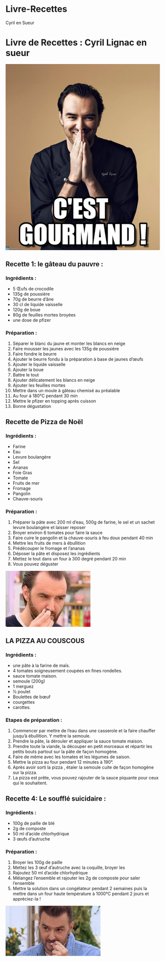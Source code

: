 # Livre-Recettes
Cyril en Sueur
# Livre de Recettes : Cyril Lignac en sueur

![Texte alternatif](mxi748.jpeg "C'est gourmand ")


## Recette 1: le gâteau du pauvre :
### Ingrédients :

- 5 Œufs de crocodile 
- 135g de poussière 
- 70g de beurre d’âne 
- 30 cl de liquide vaisselle 
- 120g de boue 
- 80g de feuilles mortes broyées 
- une dose de pfizer

### Préparation : 
1.    Séparer le blanc du jaune et monter les blancs en neige 
2.    Faire mousser les jaunes avec les 135g de poussière
3.    Faire fondre le beurre
4.    Ajouter le beurre fondu à la préparation à base de jaunes d’œufs
5.    Ajouter le liquide vaisselle 
6.    Ajouter la boue 
7.    Battre le tout 
8.    Ajouter délicatement les blancs en neige 
9.    Ajouter les feuilles mortes 
10. Mettre dans un moule à gâteau chemisé au préalable 
11. Au four à 180°C pendant 30 min 
12. Mettre le pfizer en topping après cuisson
13. Bonne dégustation 



## Recette de Pizza de Noël


### Ingrédients :
* Farine
* Eau
* Levure boulangère
* Sel
* Ananas
* Foie Gras
* Tomate
* Fruits de mer
* Fromage
* Pangolin
* Chauve-souris
### Préparation :
1.   Préparer la pâte avec 200 ml d’eau, 500g de farine, le sel et un sachet levure boulangère et laisser reposer
2.   Broyer environ 6 tomates pour faire la sauce
3.    Faire cuire le pangolin et la chauve-souris à feu doux pendant 40 min
4.   Mettre les fruits de mers à ébullition
5.    Prédécouper le fromage et l’ananas
6.    Déposer la pâte et disposez les ingrédients
7.    Mettez le tout dans un four à 300 degré pendant 20 min
8.   Vous pouvez déguster
 
 ![Texte alternatif](cyril.jpeg "Titre de l’image ")
## LA PIZZA AU COUSCOUS

### Ingrédients :
- une pâte à la farine de maïs.
- 4 tomates soigneusement coupées en fines rondelles.
- sauce tomate maison.
- semoule (200g)
- 1 merguez
- ½ poulet
- Boulettes de bœuf
- courgettes
- carottes.

### Etapes de préparation :

1. Commencer par mettre de l’eau dans une casserole et la faire chauffer jusqu’à ébullition. Y mettre la semoule.
2. Prendre la pâte, la dérouler et appliquer la sauce tomate maison.
3. Prendre toute la viande, la découper en petit morceaux et répartir les petits bouts partout sur la pâte de façon homogène.
4. Faire de même avec les tomates et les légumes de saison.
5. Mettre la pizza au four pendant 12 minutes à 190°.
6. Après avoir sorti la pizza , étaler la semoule cuite de façon homogène sur la pizza.
7. La pizza est prête, vous pouvez rajouter de la sauce piquante pour ceux qui le souhaitent.

## Recette 4: Le soufflé suicidaire :

### Ingrédients :
- 100g de paille de blé
- 2g de composte
- 50 ml d’acide chlorhydrique
- 3 œufs d’autruche

### Préparation : 
1. Broyer les 100g de paille
2. Mettez les 3 œuf d’autruche avec la coquille, broyer les
3. Rajoutez 50 ml d’acide chlorhydrique
4. Mélangez l’ensemble et rajouter les 2g de composte pour saler l’ensemble
5. Mettre la solution dans un congélateur pendant 2 semaines puis la mettre dans un four haute température à 1000°C pendant 2 jours et appréciez-la !

![Texte alternatif](unknown.jpeg "Titre de l’image ")































